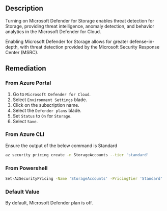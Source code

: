## Description

Turning on Microsoft Defender for Storage enables threat detection for Storage, providing threat intelligence, anomaly detection, and behavior analytics in the Microsoft Defender for Cloud.

Enabling Microsoft Defender for Storage allows for greater defense-in-depth, with threat detection provided by the Microsoft Security Response Center (MSRC).

## Remediation

### From Azure Portal

1. Go to `Microsoft Defender for Cloud`.
2. Select `Environment Settings` blade.
3. Click on the subscription name.
4. Select the `Defender plans` blade.
5. Set `Status` to `On` for `Storage`.
6. Select `Save`.

### From Azure CLI

Ensure the output of the below command is Standard

```bash
az security pricing create -n StorageAccounts --tier 'standard'
```

### From Powershell

```bash
Set-AzSecurityPricing -Name 'StorageAccounts' -PricingTier 'Standard'
```

### Default Value

By default, Microsoft Defender plan is off.
